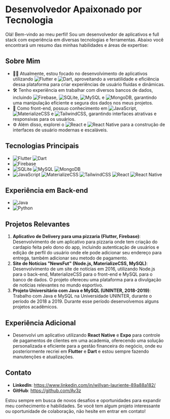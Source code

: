 # Desenvolvedor Apaixonado por Tecnologia

Olá! Bem-vindo ao meu perfil! Sou um desenvolvedor de aplicativos e full stack com experiência em diversas tecnologias e ferramentas. Abaixo você encontrará um resumo das minhas habilidades e áreas de expertise:

## Sobre Mim

- 👨‍💻 Atualmente, estou focado no desenvolvimento de aplicativos utilizando ![Flutter](https://img.shields.io/badge/Flutter-02569B?style=flat&logo=flutter&logoColor=white) e ![Dart](https://img.shields.io/badge/Dart-0175C2?style=flat&logo=dart&logoColor=white), aproveitando a versatilidade e eficiência dessa plataforma para criar experiências de usuário fluidas e dinâmicas.
- 🛠️ Tenho experiência em trabalhar com diversos bancos de dados, incluindo ![Firebase](https://img.shields.io/badge/Firebase-FFCA28?style=flat&logo=firebase&logoColor=black), ![SQLite](https://img.shields.io/badge/SQLite-003B57?style=flat&logo=sqlite&logoColor=white), ![MySQL](https://img.shields.io/badge/MySQL-4479A1?style=flat&logo=mysql&logoColor=white) e ![MongoDB](https://img.shields.io/badge/MongoDB-47A248?style=flat&logo=mongodb&logoColor=white), garantindo uma manipulação eficiente e segura dos dados nos meus projetos.
- 🎨 Como front-end, possuo conhecimento em ![JavaScript](https://img.shields.io/badge/JavaScript-F7DF1E?style=flat&logo=javascript&logoColor=black), ![MaterializeCSS](https://img.shields.io/badge/MaterializeCSS-0081CB?style=flat&logo=materialize-css&logoColor=white) e ![TailwindCSS](https://img.shields.io/badge/Tailwind%20CSS-38B2AC?style=flat&logo=tailwind-css&logoColor=white), garantindo interfaces atrativas e responsivas para os usuários.
- ⚙️ Além disso, explorei o ![React](https://img.shields.io/badge/React-61DAFB?style=flat&logo=react&logoColor=black) e ![React Native](https://img.shields.io/badge/React_Native-61DAFB?style=flat&logo=react&logoColor=black) para a construção de interfaces de usuário modernas e escaláveis.

## Tecnologias Principais

- ![Flutter](https://img.shields.io/badge/Flutter-02569B?style=flat&logo=flutter&logoColor=white) ![Dart](https://img.shields.io/badge/Dart-0175C2?style=flat&logo=dart&logoColor=white)
- ![Firebase](https://img.shields.io/badge/Firebase-FFCA28?style=flat&logo=firebase&logoColor=black)
- ![SQLite](https://img.shields.io/badge/SQLite-003B57?style=flat&logo=sqlite&logoColor=white) ![MySQL](https://img.shields.io/badge/MySQL-4479A1?style=flat&logo=mysql&logoColor=white) ![MongoDB](https://img.shields.io/badge/MongoDB-47A248?style=flat&logo=mongodb&logoColor=white)
- ![JavaScript](https://img.shields.io/badge/JavaScript-F7DF1E?style=flat&logo=javascript&logoColor=black) ![MaterializeCSS](https://img.shields.io/badge/MaterializeCSS-0081CB?style=flat&logo=materialize-css&logoColor=white) ![TailwindCSS](https://img.shields.io/badge/Tailwind%20CSS-38B2AC?style=flat&logo=tailwind-css&logoColor=white) ![React](https://img.shields.io/badge/React-61DAFB?style=flat&logo=react&logoColor=black) ![React Native](https://img.shields.io/badge/React_Native-61DAFB?style=flat&logo=react&logoColor=black)

## Experiência em Back-end

- ![Java](https://img.shields.io/badge/Java-007396?style=flat&logo=java&logoColor=white)
- ![Python](https://img.shields.io/badge/Python-3776AB?style=flat&logo=python&logoColor=white)

## Projetos Relevantes

1. **Aplicativo de Delivery para uma pizzaria (Flutter, Firebase)**: Desenvolvimento de um aplicativo para pizzaria onde tem criação do cardapio feita pelo dono do app, incluindo autenticação de usuários e edição de perfil do usuário onde ele pode adicionar seu endereço para entrega, também adicionar seu metodo de pagamento.
2. **Site de Notícias "NewsFut" (Node.js, MaterializeCSS, MySQL)**: Desenvolvimento de um site de notícias em 2016, utilizando Node.js para o back-end, MaterializeCSS para o front-end e MySQL para o banco de dados. O projeto ofereceu uma plataforma para a divulgação de notícias relevantes no mundo esportivo.
3. **Projeto Universitário com Java e MySQL (UNINTER, 2018-2019)**: Trabalho com Java e MySQL na Universidade UNINTER, durante o período de 2018 a 2019. Durante esse período desenvolvemos alguns projetos acadêmicos.

## Experiência Adicional

- Desenvolvi um aplicativo utilizando **React Native** e **Expo** para controle de pagamentos de clientes em uma academia, oferecendo uma solução personalizada e eficiente para a gestão financeira do negócio, onde eu posteriormente recriei em **Flutter** e **Dart** e estou sempre fazendo manutenções e atualizações.

## Contato

- **LinkedIn**: <https://www.linkedin.com/in/willyan-lauriente-89a88a182/>
- **GitHub**: <https://github.com/Av3z>

Estou sempre em busca de novos desafios e oportunidades para expandir meu conhecimento e habilidades. Se você tem algum projeto interessante ou oportunidade de colaboração, não hesite em entrar em contato!
